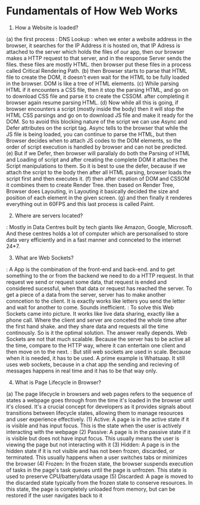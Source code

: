 # Fundamentals of How Web Works

1. How a Website is loaded?

(a) the first process : DNS Lookup : when we enter a website address in the browser, it searches for the IP Address it is hosted on, that IP Adress is attached to the server which holds the files of our app, then our browser makes a HTTP request to that server, and in the response Server sends the files. these files are mostly HTML. then browser put these files in a process called Critical Rendering Path.
(b) then Browser starts to parse that HTML file to create the DOM, it doesn't even wait for the HTML to be fully loaded in the browser. DOM is like a tree of HTML elements.
(c) While parsing HTML if it encounters a CSS file, then it stop the parsing HTML, and go on to download CSS file and parse it to create the CSSOM. after completing it browser again resume parsing HTML.
(d) Now while all this is going, if browser encounters a script (mostly inside the body) then it will stop the HTML CSS parsings and go on to download JS file and make it ready for the DOM. So to avoid this blocking nature of the script we can use Async and Defer attributes on the script tag. Async tells to the browser that while the JS file is being loaded, you can continue to parse the HTML, but then Browser decides when to attach JS codes to the DOM elements, so the order of script execution is handled by browser and can not be predicted.
(e) But if we Defer, then browser will parallaly do both the Parsing of HTML and Loading of script and after creating the complete DOM it attaches the Script manipulations to them. So it is best to use the defer, because if we attach the script to the body then after all HTML parsing, browser loads the script first and then executes it.
(f) then after creation of DOM and CSSOM it combines them to create Render Tree. then based on Render Tree, Browser does Layouting, in Layouting it basically decided the size and position of each element in the given screen.
(g) and then finally it renderes everything out in 60FPS and this last process is called Paint.

2. Where are servers located?

: Mostly in Data Centres built by tech giants like Amazon, Google, Microsoft. And these centres holds a lot of computer which are personalised to store data very efficiently and in a fast manner and connceted to the internet 24*7.

3. What are Web Sockets?

: A App is the combination of the front-end and back-end. and to get something to the or from the backend we need to do a HTTP request. In that request we send or request some data, that request is ended and considered sucessful, when that data or request has reached the server. To get a piece of a data from the server, server has to make another conncetion to the client. It is exactly works like letters you send the letter and wait for another to come. Sounds inefficient.
: To solve this Web Sockets came into picture. It works like live data sharing, exactly like a phone call. Where the client and server are conceted the whole time after the first hand shake. and they share data and requests all the time continously. So is it the optimal solution. The answer really depends. Web Sockets are not that much scalable. Because the server has to be active all the time, compare to the HTTP way, where it can entertain one client and then move on to the next.
: But still web sockets are used in scale. Because when it is needed, it has to be used. A prime example is Whatsaap. It still uses web sockets, because in a chat app the sending and recieving of messages happens in real time and it has to be that way only.

4. What is Page Lifecycle in Browser?

(a) The page lifecycle in browsers and web pages refers to the sequence of states a webpage goes through from the time it's loaded in the browser until it's closed. It's a crucial concept for developers as it provides signals about transitions between lifecycle states, allowing them to manage resources and user experience effectively.
(1) Active: A page is in the active state if it is visible and has input focus. This is the state when the user is actively interacting with the webpage
(2) Passive: A page is in the passive state if it is visible but does not have input focus. This usually means the user is viewing the page but not interacting with it
(3) Hidden: A page is in the hidden state if it is not visible and has not been frozen, discarded, or terminated. This usually happens when a user switches tabs or minimizes the browser
(4) Frozen: In the frozen state, the browser suspends execution of tasks in the page's task queues until the page is unfrozen. This state is used to preserve CPU/battery/data usage
(5) Discarded: A page is moved to the discarded state typically from the frozen state to conserve resources. In this state, the page is completely unloaded from memory, but can be restored if the user navigates back to it